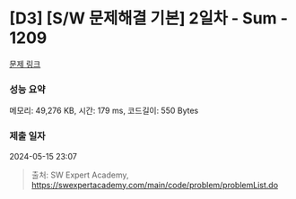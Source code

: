 # [D3] [S/W 문제해결 기본] 2일차 - Sum - 1209 

[문제 링크](https://swexpertacademy.com/main/code/problem/problemDetail.do?contestProbId=AV13_BWKACUCFAYh) 

### 성능 요약

메모리: 49,276 KB, 시간: 179 ms, 코드길이: 550 Bytes

### 제출 일자

2024-05-15 23:07



> 출처: SW Expert Academy, https://swexpertacademy.com/main/code/problem/problemList.do